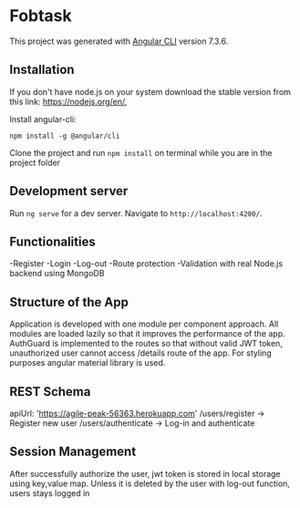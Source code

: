 # Fobtask

This project was generated with [Angular CLI](https://github.com/angular/angular-cli) version 7.3.6.

## Installation

If you don't have node.js on your system download the stable version from this link:
https://nodejs.org/en/,

Install angular-cli:

`npm install -g @angular/cli`

Clone the project and run `npm install` on terminal while you are in the project folder

## Development server

Run `ng serve` for a dev server. Navigate to `http://localhost:4200/`.

## Functionalities

-Register
-Login
-Log-out
-Route protection
-Validation with real Node.js backend using MongoDB

## Structure of the App

Application is developed with one module per component approach. All modules are loaded lazily so that it improves the performance of the app. AuthGuard is implemented to the routes so that without valid JWT token, unauthorized user cannot access /details route of the app. For styling purposes angular material library is used.

## REST Schema

  apiUrl: 'https://agile-peak-56363.herokuapp.com'
  /users/register -> Register new user
  /users/authenticate -> Log-in and authenticate
  
## Session Management

After successfully authorize the user, jwt token is stored in local storage using key,value map. Unless it is deleted by the user with log-out function, users stays logged in


  


